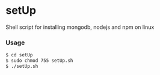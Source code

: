 # setUp
Shell script for installing mongodb, nodejs and npm on linux
### Usage
```sh
$ cd setUp
$ sudo chmod 755 setUp.sh
$ ./setUp.sh
```
